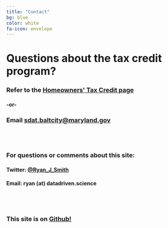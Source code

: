 ```yaml
---
title: "Contact"
bg: blue
color: white
fa-icon: envelope
---
```


# Questions about the tax credit program?


### Refer to the [**Homeowners' Tax Credit page**](http://www.dat.state.md.us/sdatweb/htc.html)


#### -or-

### Email [sdat.baltcity@maryland.gov](mailto:sdat.baltcity@maryland.gov)

<br><br>

### For questions or comments about this site:

#### Twitter: [@Ryan_J_Smith](http://www.twitter.com/Ryan_J_Smith)

#### Email: ryan (at) datadriven.science

<br><br>

### This site is on [Github!](https://github.com/Ryan-J-Smith/baltimore-tax-credit-site)